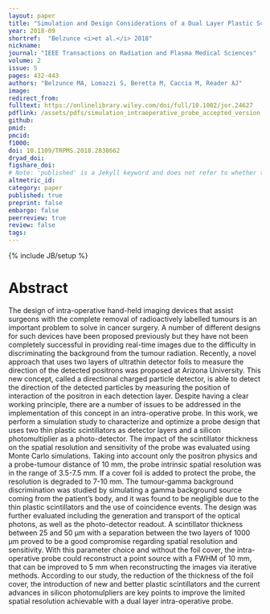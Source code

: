 ```yaml
---
layout: paper
title: "Simulation and Design Considerations of a Dual Layer Plastic Scintillator Intraoperative Probe for Radiolabeled Tumours"
year: 2018-09
shortref:  "Belzunce <i>et al.</i> 2018"
nickname:
journal: "IEEE Transactions on Radiation and Plasma Medical Sciences"
volume: 2
issue: 5
pages: 432-443
authors: "Belzunce MA, Lomazzi S, Beretta M, Caccia M, Reader AJ"
image: 
redirect_from: 
fulltext: https://onlinelibrary.wiley.com/doi/full/10.1002/jor.24627
pdflink: /assets/pdfs/simulation_intraoperative_probe_accepted_version.pdf
github: 
pmid: 
pmcid: 
f1000: 
doi: 10.1109/TRPMS.2018.2838662
dryad_doi: 
figshare_doi: 
# Note: 'published' is a Jekyll keyword and does not refer to whether the paper is published, but rather to whether this Markdown should be part of the rendered site.
altmetric_id: 
category: paper
published: true
preprint: false
embargo: false	
peerreview: true
review: false
tags: 
---
```

{% include JB/setup %}


# Abstract

The design of intra-operative hand-held imaging devices that assist surgeons with the complete removal of radioactively labelled tumours is an important problem to solve in cancer surgery. A number of different designs for such devices have been proposed previously but they have not been completely successful in providing real-time images due to the difficulty in discriminating the background from the tumour radiation. Recently, a novel approach that uses two layers of ultrathin detector foils to measure the direction of the detected positrons was proposed at Arizona University. This new concept, called a directional charged particle detector, is able to detect the direction of the detected particles by measuring the position of interaction of the positron in each detection layer. Despite having a clear working principle, there are a number of issues to be addressed in the implementation of this concept in an intra-operative probe. In this work, we perform a simulation study to characterize and optimize a probe design that uses two thin plastic scintillators as detector layers and a silicon photomultiplier as a photo-detector. The impact of the scintillator thickness on the spatial resolution and sensitivity of the probe was evaluated using Monte Carlo simulations. Taking into account only the positron physics and a probe-tumour distance of 10 mm, the probe intrinsic spatial resolution was in the range of 3.5-7.5 mm. If a cover foil is added to protect the probe, the resolution is degraded to 7-10 mm. The tumour-gamma background discrimination was studied by simulating a gamma background source coming from the patient’s body, and it was found to be negligible due to the thin plastic scintillators and the use of coincidence events. The design was further evaluated including the generation and transport of the optical photons, as well as the photo-detector readout. A scintillator thickness between 25 and 50 μm with a separation between the two layers of 1000 μm proved to be a good compromise regarding spatial resolution and sensitivity. With this parameter choice and without the foil cover, the intra-operative probe could reconstruct a point source with a FWHM of 10 mm, that can be improved to 5 mm when reconstructing the images via iterative methods. According to our study, the reduction of the thickness of the foil cover, the introduction of new and better plastic scintillators and the current advances in silicon photomulpliers are key points to improve the limited spatial resolution achievable with a dual layer intra-operative probe.